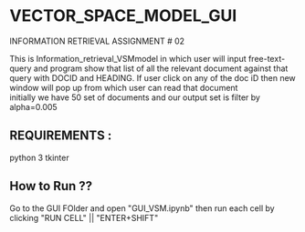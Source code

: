 # VECTOR_SPACE_MODEL_GUI
INFORMATION RETRIEVAL ASSIGNMENT # 02 
<p>This is Information_retrieval_VSMmodel in which user will input free-text-query and program show that list of all the relevant document against that query with DOCID
and HEADING. If user click on any of the doc iD then new window will pop up from which user can read that document <br> initially we have 50 set of documents and our output set is filter by alpha=0.005</p>

<h2> REQUIREMENTS :</h2>
python 3
tkinter

<h2> How to Run ??</h2>
Go to the GUI FOlder and open "GUI_VSM.ipynb" then run each cell by clicking "RUN CELL" || "ENTER+SHIFT" 

